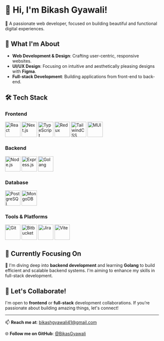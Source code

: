 # 👋 Hi, I'm **Bikash Gyawali**!

🌟 A passionate web developer, focused on building beautiful and functional digital experiences.  

## 🚀 What I'm About
- **Web Development & Design**: Crafting user-centric, responsive websites.  
- **UI/UX Design**: Focusing on intuitive and aesthetically pleasing designs with **Figma**.  
- **Full-stack Development**: Building applications from front-end to back-end.  

## 🛠 Tech Stack  

### **Frontend**  
<p align="left">
  <img src="https://cdn.jsdelivr.net/gh/devicons/devicon/icons/react/react-original.svg" alt="React" width="50" height="50"/>
  <img src="https://cdn.jsdelivr.net/gh/devicons/devicon/icons/nextjs/nextjs-original.svg" alt="Next.js" width="50" height="50"/>
  <img src="https://cdn.jsdelivr.net/gh/devicons/devicon/icons/typescript/typescript-original.svg" alt="TypeScript" width="50" height="50"/>
  <img src="https://cdn.jsdelivr.net/gh/devicons/devicon/icons/redux/redux-original.svg" alt="Redux" width="50" height="50"/>
  <img src="https://upload.wikimedia.org/wikipedia/commons/d/d5/Tailwind_CSS_Logo.svg" alt="TailwindCSS" width="50" height="50"/>
  <img src="https://cdn.jsdelivr.net/gh/devicons/devicon/icons/materialui/materialui-original.svg" alt="MUI" width="50" height="50"/>
</p>

### **Backend**  
<p align="left">
  <img src="https://cdn.jsdelivr.net/gh/devicons/devicon/icons/nodejs/nodejs-original.svg" alt="Node.js" width="50" height="50"/>
  <img src="https://cdn.jsdelivr.net/gh/devicons/devicon/icons/express/express-original.svg" alt="Express.js" width="50" height="50"/>
  <img src="https://cdn.jsdelivr.net/gh/devicons/devicon/icons/go/go-original.svg" alt="Golang" width="50" height="50"/>
</p>

### **Database**  
<p align="left">
  <img src="https://cdn.jsdelivr.net/gh/devicons/devicon/icons/postgresql/postgresql-original.svg" alt="PostgreSQL" width="50" height="50"/>
  <img src="https://cdn.jsdelivr.net/gh/devicons/devicon/icons/mongodb/mongodb-original.svg" alt="MongoDB" width="50" height="50"/>
</p>

### **Tools & Platforms**  
<p align="left">
  <img src="https://cdn.jsdelivr.net/gh/devicons/devicon/icons/git/git-original.svg" alt="Git" width="50" height="50"/>
  <img src="https://cdn.jsdelivr.net/gh/devicons/devicon/icons/bitbucket/bitbucket-original.svg" alt="Bitbucket" width="50" height="50"/>
  <img src="https://cdn.jsdelivr.net/gh/devicons/devicon/icons/jira/jira-original.svg" alt="Jira" width="50" height="50"/>
  <img src="https://cdn.jsdelivr.net/gh/devicons/devicon/icons/vite/vite-original.svg" alt="Vite" width="50" height="50"/>
</p>

## 🌱 Currently Focusing On  
🔧 I'm diving deep into **backend development** and learning **Golang** to build efficient and scalable backend systems. I'm aiming to enhance my skills in full-stack development.  

## 🤝 Let's Collaborate!  
I'm open to **frontend** or **full-stack** development collaborations. If you’re passionate about building amazing things, let's connect!  

---

📫 **Reach me at**: [bikashgyawali41@gmail.com](mailto:bikashgyawali41@gmail.com)  

🌐 **Follow me on GitHub**: [@BikasGyawali](https://github.com/BikasGyawali)
